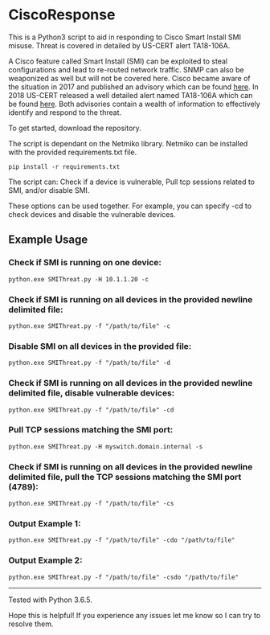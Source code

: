 # CiscoResponse
This is a Python3 script to aid in responding to Cisco Smart Install SMI misuse. Threat is covered in detailed by US-CERT alert TA18-106A.

A Cisco feature called Smart Install (SMI) can be exploited to steal configurations and lead to re-routed network traffic. SNMP can also be weaponized as well but will not be covered here. 
Cisco became aware of the situation in 2017 and published an advisory which can be found [here](https://tools.cisco.com/security/center/content/CiscoSecurityAdvisory/cisco-sa-20170214-smi). In 2018 US-CERT released a well detailed alert named TA18-106A which can be found [here](https://www.us-cert.gov/ncas/alerts/TA18-106A). Both advisories contain a wealth of information to effectively identify and respond to the threat.

To get started, download the repository. 

The script is dependant on the Netmiko library. Netmiko can be installed with the provided requirements.txt file.    
    
    pip install -r requirements.txt

The script can: 
Check if a device is vulnerable, 
Pull tcp sessions related to SMI, 
and/or disable SMI.

These options can be used together. For example, you can specify -cd to check devices and disable the vulnerable devices. 
    
## Example Usage
### Check if SMI is running on one device:
    python.exe SMIThreat.py -H 10.1.1.20 -c

### Check if SMI is running on all devices in the provided newline delimited file:
    python.exe SMIThreat.py -f "/path/to/file" -c

### Disable SMI on all devices in the provided file:
    python.exe SMIThreat.py -f "/path/to/file" -d

### Check if SMI is running on all devices in the provided newline delimited file, disable vulnerable devices:
    python.exe SMIThreat.py -f "/path/to/file" -cd

### Pull TCP sessions matching the SMI port:
    python.exe SMIThreat.py -H myswitch.domain.internal -s

### Check if SMI is running on all devices in the provided newline delimited file, pull the TCP sessions matching the SMI port (4789):
    python.exe SMIThreat.py -f "/path/to/file" -cs

### Output Example 1:
    python.exe SMIThreat.py -f "/path/to/file" -cdo "/path/to/file"

### Output Example 2:
    python.exe SMIThreat.py -f "/path/to/file" -csdo "/path/to/file"
- - - -
Tested with Python 3.6.5.

Hope this is helpful! If you experience any issues let me know so I can try to resolve them.
